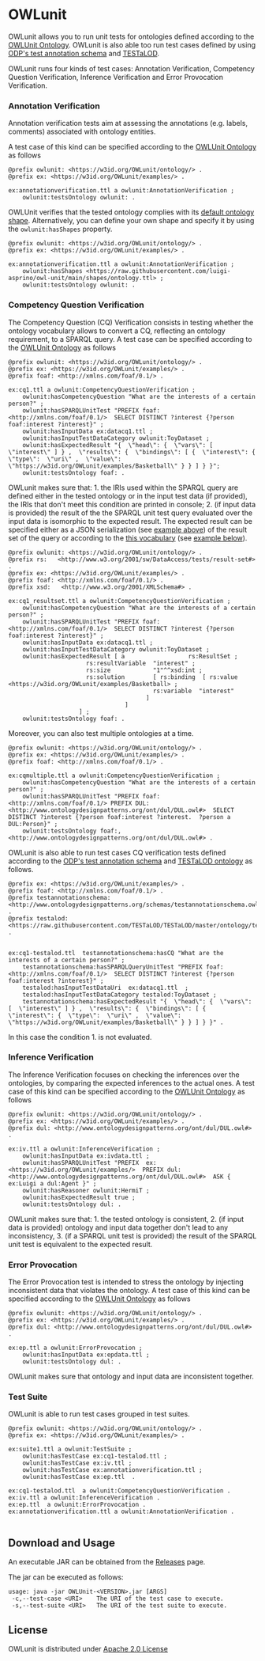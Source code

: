 # OWLunit

OWLunit allows you to run unit tests for ontologies defined according to the [OWLUnit Ontology](https://w3id.org/OWLunit/ontology/). OWLunit is also able too run test cases defined by using [ODP's test annotation schema](http://www.ontologydesignpatterns.org/schemas/testannotationschema.owl) and [TESTaLOD](https://github.com/TESTaLOD/TESTaLOD).

OWLunit runs four kinds of test cases: Annotation Verification, Competency Question Verification, Inference Verification and Error Provocation Verification.

### Annotation Verification

Annotation verification tests aim at assessing the annotations (e.g. labels, comments) associated with ontology entities.

A test case of this kind can be specified according to the [OWLUnit Ontology](https://w3id.org/owlunit/ontology) as follows

```
@prefix owlunit: <https://w3id.org/OWLunit/ontology/> .
@prefix ex: <https://w3id.org/OWLunit/examples/> .

ex:annotationverification.ttl a owlunit:AnnotationVerification ;
	owlunit:testsOntology owlunit: .
```

OWLUnit verifies that the tested ontology complies with its [default ontology shape](https://raw.githubusercontent.com/luigi-asprino/owl-unit/main/shapes/ontology.ttl).
Alternatively, you can define your own shape and specify it by using the ``owlunit:hasShapes`` property.

```
@prefix owlunit: <https://w3id.org/OWLunit/ontology/> .
@prefix ex: <https://w3id.org/OWLunit/examples/> .

ex:annotationverification.ttl a owlunit:AnnotationVerification ;
	owlunit:hasShapes <https://raw.githubusercontent.com/luigi-asprino/owl-unit/main/shapes/ontology.ttl> ; 
	owlunit:testsOntology owlunit: .
```

### Competency Question Verification

The Competency Question (CQ) Verification  consists in testing whether the ontology vocabulary allows to convert a CQ, reflecting an ontology requirement, to a SPARQL query.
A test case can be specified according to the [OWLUnit Ontology](https://w3id.org/owlunit/ontology) as follows

```
@prefix owlunit: <https://w3id.org/OWLunit/ontology/> .
@prefix ex: <https://w3id.org/OWLunit/examples/> .
@prefix foaf: <http://xmlns.com/foaf/0.1/> .

ex:cq1.ttl a owlunit:CompetencyQuestionVerification ;
 	owlunit:hasCompetencyQuestion "What are the interests of a certain person?" ;
 	owlunit:hasSPARQLUnitTest "PREFIX foaf: <http://xmlns.com/foaf/0.1/>  SELECT DISTINCT ?interest {?person foaf:interest ?interest}" ;
	owlunit:hasInputData ex:datacq1.ttl ;
	owlunit:hasInputTestDataCategory owlunit:ToyDataset ;
	owlunit:hasExpectedResult "{  \"head\": {  \"vars\": [  \"interest\" ] } ,  \"results\": {  \"bindings\": [ {  \"interest\": {  \"type\":  \"uri\" ,  \"value\":  \"https://w3id.org/OWLunit/examples/Basketball\" } } ] } }";
	owlunit:testsOntology foaf: .

```


OWLunit makes sure that: 1. the IRIs used within the SPARQL query are defined either in the tested ontology or in the input test data (if provided), the IRIs that don't meet this condition are printed in console; 2. (if input data is provided) the result of the the SPARQL unit test query evaluated over the input data is isomorphic to the expected result. The expected result can be specified either as a JSON serialization (see [example above](https://w3id.org/OWLunit/examples/cq1.ttl)) of the result set of the query or according to the [this vocabulary](https://www.w3.org/2001/sw/DataAccess/tests/result-set#) (see [example below](https://w3id.org/OWLunit/examples/cq1_resultset.ttl)).


```
@prefix owlunit: <https://w3id.org/OWLunit/ontology/> .
@prefix rs:   <http://www.w3.org/2001/sw/DataAccess/tests/result-set#> .
@prefix ex: <https://w3id.org/OWLunit/examples/> .
@prefix foaf: <http://xmlns.com/foaf/0.1/> .
@prefix xsd:   <http://www.w3.org/2001/XMLSchema#> .

ex:cq1_resultset.ttl a owlunit:CompetencyQuestionVerification ;
 	owlunit:hasCompetencyQuestion "What are the interests of a certain person?" ;
 	owlunit:hasSPARQLUnitTest "PREFIX foaf: <http://xmlns.com/foaf/0.1/>  SELECT DISTINCT ?interest {?person foaf:interest ?interest}" ;
	owlunit:hasInputData ex:datacq1.ttl ;
	owlunit:hasInputTestDataCategory owlunit:ToyDataset ;
	owlunit:hasExpectedResult [ a                  rs:ResultSet ;
					  rs:resultVariable  "interest" ;
					  rs:size            "1"^^xsd:int ;
					  rs:solution        [ rs:binding  [ rs:value     <https://w3id.org/OWLunit/examples/Basketball> ;
									     rs:variable  "interest"
									   ]
							     ]
					] ;
	owlunit:testsOntology foaf: .

```

Moreover, you can also test multiple ontologies at a time.

```
@prefix owlunit: <https://w3id.org/OWLunit/ontology/> .
@prefix ex: <https://w3id.org/OWLunit/examples/> .
@prefix foaf: <http://xmlns.com/foaf/0.1/> .

ex:cqmultiple.ttl a owlunit:CompetencyQuestionVerification ;
	owlunit:hasCompetencyQuestion "What are the interests of a certain person?" ;
	owlunit:hasSPARQLUnitTest "PREFIX foaf: <http://xmlns.com/foaf/0.1/> PREFIX DUL: <http://www.ontologydesignpatterns.org/ont/dul/DUL.owl#>  SELECT DISTINCT ?interest {?person foaf:interest ?interest.  ?person a DUL:Person}" ;
	owlunit:testsOntology foaf:, <http://www.ontologydesignpatterns.org/ont/dul/DUL.owl#> .
```


OWLunit is also able to run test cases CQ verification tests defined according to the [ODP's test annotation schema](http://www.ontologydesignpatterns.org/schemas/testannotationschema.owl) and [TESTaLOD ontology](https://github.com/TESTaLOD/TESTaLOD) as follows.


```
@prefix ex: <https://w3id.org/OWLunit/examples/> .
@prefix foaf: <http://xmlns.com/foaf/0.1/> .
@prefix testannotationschema: <http://www.ontologydesignpatterns.org/schemas/testannotationschema.owl#> .
@prefix testalod: <https://raw.githubusercontent.com/TESTaLOD/TESTaLOD/master/ontology/testalod.owl#> .


ex:cq1-testalod.ttl  testannotationschema:hasCQ "What are the interests of a certain person?" ;
 	testannotationschema:hasSPARQLQueryUnitTest "PREFIX foaf: <http://xmlns.com/foaf/0.1/>  SELECT DISTINCT ?interest {?person foaf:interest ?interest}" ;
	testalod:hasInputTestDataUri  ex:datacq1.ttl  ;
	testalod:hasInputTestDataCategory testalod:ToyDataset ;
	testannotationschema:hasExpectedResult "{  \"head\": {  \"vars\": [  \"interest\" ] } ,  \"results\": {  \"bindings\": [ {  \"interest\": {  \"type\":  \"uri\" ,  \"value\":  \"https://w3id.org/OWLunit/examples/Basketball\" } } ] } }" .
```

In this case the condition 1. is not evaluated.

### Inference Verification

The Inference Verification focuses on checking the inferences over the ontologies, by comparing the expected inferences to the actual ones.
A test case of this kind can be specified according to the [OWLUnit Ontology](https://w3id.org/owlunit/ontology) as follows

```
@prefix owlunit: <https://w3id.org/OWLunit/ontology/> .
@prefix ex: <https://w3id.org/OWLunit/examples/> .
@prefix dul: <http://www.ontologydesignpatterns.org/ont/dul/DUL.owl#> .

ex:iv.ttl a owlunit:InferenceVerification ;
	owlunit:hasInputData ex:ivdata.ttl ;
	owlunit:hasSPARQLUnitTest "PREFIX  ex: <https://w3id.org/OWLunit/examples/>  PREFIX dul: <http://www.ontologydesignpatterns.org/ont/dul/DUL.owl#>  ASK { ex:Luigi a dul:Agent }" ;
	owlunit:hasReasoner owlunit:HermiT ;
	owlunit:hasExpectedResult true ;
 	owlunit:testsOntology dul: .

```
OWLunit makes sure that: 1. the tested ontology is consistent, 2. (if input data is provided) ontology and input data together don't lead to any inconsistency, 3. (if a SPARQL unit test is provided) the result of the SPARQL unit test is equivalent to the expected result.

### Error Provocation

The Error Provocation test is intended to stress the ontology by injecting inconsistent data that violates the ontology.
A test case of this kind can be specified according to the [OWLUnit Ontology](https://w3id.org/owlunit/ontology) as follows

```
@prefix owlunit: <https://w3id.org/OWLunit/ontology/> .
@prefix ex: <https://w3id.org/OWLunit/examples/> .
@prefix dul: <http://www.ontologydesignpatterns.org/ont/dul/DUL.owl#> .

ex:ep.ttl a owlunit:ErrorProvocation ;
	owlunit:hasInputData ex:epdata.ttl ;
 	owlunit:testsOntology dul: .
```
OWLunit makes sure that ontology and input data are inconsistent together.


### Test Suite

OWLunit is able to run test cases grouped in test suites.

```
@prefix owlunit: <https://w3id.org/OWLunit/ontology/> .
@prefix ex: <https://w3id.org/OWLunit/examples/> .

ex:suite1.ttl a owlunit:TestSuite ;
	owlunit:hasTestCase ex:cq1-testalod.ttl ;
	owlunit:hasTestCase ex:iv.ttl ;
	owlunit:hasTestCase ex:annotationverification.ttl ;
	owlunit:hasTestCase ex:ep.ttl  .

ex:cq1-testalod.ttl  a owlunit:CompetencyQuestionVerification .
ex:iv.ttl a owlunit:InferenceVerification .
ex:ep.ttl  a owlunit:ErrorProvocation .
ex:annotationverification.ttl a owlunit:AnnotationVerification .


```

## Download and Usage

An executable JAR can be obtained from the [Releases](https://github.com/luigi-asprino/owl-unit/releases) page.

The jar can be executed as follows:

```
usage: java -jar OWLUnit-<VERSION>.jar [ARGS]
 -c,--test-case <URI>    The URI of the test case to execute.
 -s,--test-suite <URI>   The URI of the test suite to execute.
```

## License

OWLunit is distributed under [Apache 2.0 License](LICENSE)
